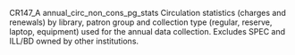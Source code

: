 CR147_A
annual_circ_non_cons_pg_stats
Circulation statistics (charges and renewals) by library, patron group and collection type (regular, reserve, laptop, equipment) used for the annual data collection. Excludes SPEC and ILL/BD owned by other institutions.
